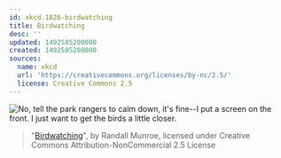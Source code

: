 ```yaml
---
id: xkcd.1826-birdwatching
title: Birdwatching
desc: ''
updated: 1492585200000
created: 1492585200000
sources:
  name: xkcd
  url: 'https://creativecommons.org/licenses/by-nc/2.5/'
  license: Creative Commons 2.5
---
```

![No, tell the park rangers to calm down, it's fine--I put a screen on the front. I just want to get the birds a little closer.](https://imgs.xkcd.com/comics/birdwatching.png)
> "[Birdwatching](https://xkcd.com/1826/)", by Randall Munroe, licensed under Creative Commons Attribution-NonCommercial 2.5 License
